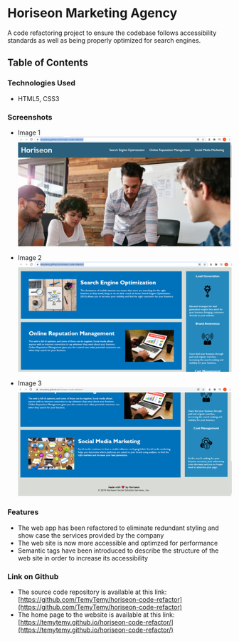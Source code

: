# Horiseon Marketing Agency

A code refactoring project to ensure the codebase follows accessibility standards as well as being properly optimized for search engines.

## Table of Contents

### Technologies Used
  - HTML5, CSS3

### Screenshots
  - Image 1  
  ![alt text](https://github.com/TemyTemy/horiseon-code-refactor/blob/main/assets/images/screen-shot1.PNG)

  - Image 2
  ![alt text](https://github.com/TemyTemy/horiseon-code-refactor/blob/main/assets/images/screen-shot2.PNG)
  
   - Image 3
  ![alt text](https://github.com/TemyTemy/horiseon-code-refactor/blob/main/assets/images/screen-shot3.PNG)

### Features
  - The web app has been refactored to eliminate redundant styling and show case the services provided by the company
  - The web site is now more accessible and optimzed for performance
  - Semantic tags have been introduced to describe the structure of the web site in order to increase its accessibility 

### Link on Github
  - The source code repository is available at this link: [https://github.com/TemyTemy/horiseon-code-refactor](https://github.com/TemyTemy/horiseon-code-refactor)
  - The home page to the website is available at this link: [https://temytemy.github.io/horiseon-code-refactor/](https://temytemy.github.io/horiseon-code-refactor/)
